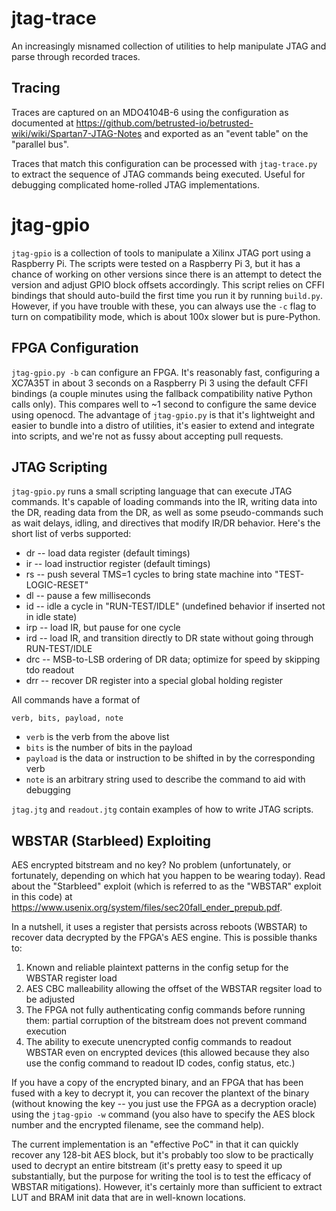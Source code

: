# jtag-trace

An increasingly misnamed collection of utilities to help manipulate
JTAG and parse through recorded traces.

## Tracing
Traces are captured on an MDO4104B-6 using the configuration as
documented at
https://github.com/betrusted-io/betrusted-wiki/wiki/Spartan7-JTAG-Notes
and exported as an "event table" on the "parallel bus".

Traces that match this configuration can be processed with `jtag-trace.py`
to extract the sequence of JTAG commands being executed. Useful for debugging
complicated home-rolled JTAG implementations.

# jtag-gpio

`jtag-gpio` is a collection of tools to manipulate a Xilinx JTAG port
using a Raspberry Pi. The scripts were tested on a Raspberry Pi 3, but
it has a chance of working on other versions since there is an attempt
to detect the version and adjust GPIO block offsets accordingly. This
script relies on CFFI bindings that should auto-build the first time
you run it by running `build.py`. However, if you have trouble with these,
you can always use the `-c` flag to turn on compatibility mode, which
is about 100x slower but is pure-Python.

## FPGA Configuration

`jtag-gpio.py -b` can configure an FPGA. It's reasonably fast,
configuring a XC7A35T in about 3 seconds on a Raspberry Pi 3 using the
default CFFI bindings (a couple minutes using the fallback
compatibility native Python calls only). This compares well to
~1 second to configure the same device using openocd. The advantage
of `jtag-gpio.py` is that it's lightweight and easier to bundle into
a distro of utilities, it's easier to extend and integrate into scripts,
and we're not as fussy about accepting pull requests.

## JTAG Scripting

`jtag-gpio.py` runs a small scripting language that can execute
JTAG commands. It's capable of loading commands into the IR,
writing data into the DR, reading data from the DR, as well as
some pseudo-commands such as wait delays, idling, and directives
that modify IR/DR behavior. Here's the short list of verbs supported:

* dr -- load data register (default timings)
* ir -- load instructior register (default timings)
* rs -- push several TMS=1 cycles to bring state machine into "TEST-LOGIC-RESET"
* dl -- pause a few milliseconds
* id -- idle a cycle in "RUN-TEST/IDLE" (undefined behavior if inserted not in idle state)
* irp -- load IR, but pause for one cycle
* ird -- load IR, and transition directly to DR state without going through RUN-TEST/IDLE
* drc -- MSB-to-LSB ordering of DR data; optimize for speed by skipping tdo readout
* drr -- recover DR register into a special global holding register

All commands have a format of

`verb, bits, payload, note`

* `verb` is the verb from the above list
* `bits` is the number of bits in the payload
* `payload` is the data or instruction to be shifted in by the corresponding verb
* `note` is an arbitrary string used to describe the command to aid with debugging

`jtag.jtg` and `readout.jtg` contain examples of how to write JTAG scripts.

## WBSTAR (Starbleed) Exploiting

AES encrypted bitstream and no key? No problem (unfortunately, or
fortunately, depending on which hat you happen to be wearing
today). Read about the "Starbleed" exploit (which is referred to as
the "WBSTAR" exploit in this code) at
https://www.usenix.org/system/files/sec20fall_ender_prepub.pdf.

In a nutshell, it uses a register that persists across reboots (WBSTAR) to recover
data decrypted by the FPGA's AES engine. This is possible thanks to:

1. Known and reliable plaintext patterns in the config setup for the WBSTAR register load
2. AES CBC malleability allowing the offset of the WBSTAR regsiter load to be adjusted
3. The FPGA not fully authenticating config commands before running them: partial
corruption of the bitstream does not prevent command execution
4. The ability to execute unencrypted config commands to readout WBSTAR even on
encrypted devices (this allowed because they also use the config command to
readout ID codes, config status, etc.)

If you have a copy of the encrypted binary, and an FPGA that has been fused
with a key to decrypt it, you can recover the plantext of the binary (without
knowing the key -- you just use the FPGA as a decryption oracle) using the
`jtag-gpio -w` command (you also have to specify the AES block number and
the encrypted filename, see the command help).

The current implementation is an "effective PoC" in that it can
quickly recover any 128-bit AES block, but it's probably too slow to
be practically used to decrypt an entire bitstream (it's pretty easy
to speed it up substantially, but the purpose for writing the tool is
to test the efficacy of WBSTAR mitigations). However, it's certainly
more than sufficient to extract LUT and BRAM init data that are in
well-known locations.
